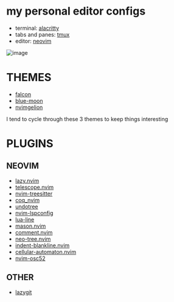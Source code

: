 # my personal editor configs

- terminal: [alacritty](https://github.com/alacritty/alacritty)
- tabs and panes: [tmux](https://github.com/tmux/tmux)
- editor: [neovim](https://github.com/neovim/neovim) 

![image](https://github.com/rmcs9/editorconfigs/assets/128118033/97715ae2-947d-4192-b932-1a3e7debd37f)

# THEMES

- [falcon](https://github.com/fenetikm/falcon)
- [blue-moon](https://github.com/kyazdani42/blue-moon)
- [nvimgelion](https://github.com/nyngwang/nvimgelion)

I tend to cycle through these 3 themes to keep things interesting

# PLUGINS

## NEOVIM

- [lazy.nvim](https://github.com/folke/lazy.nvim)
- [telescope.nvim](https://github.com/nvim-telescope/telescope.nvim)
- [nvim-treesitter](https://github.com/nvim-treesitter/nvim-treesitter)
- [coq_nvim](https://github.com/ms-jpq/coq_nvim)
- [undotree](https://github.com/mbbill/undotree)
- [nvim-lspconfig](https://github.com/neovim/nvim-lspconfig)
- [lua-line](https://github.com/nvim-lualine/lualine.nvim)
- [mason.nvim](https://github.com/williamboman/mason.nvim)
- [comment.nvim](https://github.com/numToStr/Comment.nvim)
- [neo-tree.nvim](https://github.com/nvim-neo-tree/neo-tree.nvim)
- [indent-blankline.nvim](https://github.com/lukas-reineke/indent-blankline.nvim)
- [cellular-automaton.nvim](https://github.com/eandrju/cellular-automaton.nvim)
- [nvim-osc52](https://github.com/ojroques/nvim-osc52) 

## OTHER

- [lazygit](https://github.com/jesseduffield/lazygit)
